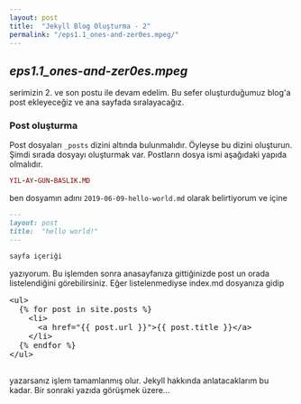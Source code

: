 ```yaml
---
layout: post
title:  "Jekyll Blog Oluşturma - 2"
permalink: "/eps1.1_ones-and-zer0es.mpeg/"
---
```


## _eps1.1_ones-and-zer0es.mpeg_

serimizin 2. ve son postu ile devam edelim. Bu sefer oluşturduğumuz blog'a post ekleyeceğiz ve ana sayfada sıralayacağız. 

### Post oluşturma

Post dosyaları `_posts` dizini altında bulunmalıdır. Öyleyse bu dizini oluşturun. Şimdi sırada dosyayı oluşturmak var. Postların dosya ismi aşağıdaki yapıda olmalıdır.
```ruby
YIL-AY-GUN-BASLIK.MD
```

ben dosyamın adını `2019-06-09-hello-world.md` olarak belirtiyorum ve içine

```markdown
---
layout: post
title:  "hello world!"
---

sayfa içeriği

```
yazıyorum. Bu işlemden sonra anasayfanıza gittiğinizde post un orada listelendiğini görebilirsiniz. Eğer listelenmediyse index.md dosyanıza gidip 

<pre>
&#x3C;&#x75;&#x6C;&#x3E;&#xA;&#x20;&#x20;&#x7B;&#x25;&#x20;&#x66;&#x6F;&#x72;&#x20;&#x70;&#x6F;&#x73;&#x74;&#x20;&#x69;&#x6E;&#x20;&#x73;&#x69;&#x74;&#x65;&#x2E;&#x70;&#x6F;&#x73;&#x74;&#x73;&#x20;&#x25;&#x7D;&#xA;&#x20;&#x20;&#x20;&#x20;&#x3C;&#x6C;&#x69;&#x3E;&#xA;&#x20;&#x20;&#x20;&#x20;&#x20;&#x20;&#x3C;&#x61;&#x20;&#x68;&#x72;&#x65;&#x66;&#x3D;&#x22;&#x7B;&#x7B;&#x20;&#x70;&#x6F;&#x73;&#x74;&#x2E;&#x75;&#x72;&#x6C;&#x20;&#x7D;&#x7D;&#x22;&#x3E;&#x7B;&#x7B;&#x20;&#x70;&#x6F;&#x73;&#x74;&#x2E;&#x74;&#x69;&#x74;&#x6C;&#x65;&#x20;&#x7D;&#x7D;&#x3C;&#x2F;&#x61;&#x3E;&#xA;&#x20;&#x20;&#x20;&#x20;&#x3C;&#x2F;&#x6C;&#x69;&#x3E;&#xA;&#x20;&#x20;&#x7B;&#x25;&#x20;&#x65;&#x6E;&#x64;&#x66;&#x6F;&#x72;&#x20;&#x25;&#x7D;&#xA;&#x3C;&#x2F;&#x75;&#x6C;&#x3E;&#xA;
</pre>

yazarsanız işlem tamamlanmış olur. Jekyll hakkında anlatacaklarım bu kadar. Bir sonraki yazıda görüşmek üzere...
